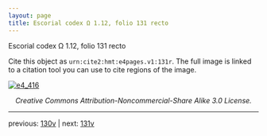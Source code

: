 ```yaml
---
layout: page
title: Escorial codex Ω 1.12, folio 131 recto
---
```


Escorial codex Ω 1.12, folio 131 recto

Cite this object as `urn:cite2:hmt:e4pages.v1:131r`.  The full image is linked to a citation tool you can use to cite regions of the image.

[![e4_416](http://www.homermultitext.org/iipsrv?IIIF=/project/homer/pyramidal/deepzoom/hmt/e4img/2017a/e4_416.tif/full/800,/0/default.jpg)](http://www.homermultitext.org/ict2/?urn=urn:cite2:hmt:e4img.2017a:e4_416) 

<p style="text-align: center; font-style: italic;">Creative Commons Attribution-Noncommercial-Share Alike 3.0 License.</p>

---

previous: [130v](../130v/) | next: [131v](../131v/)